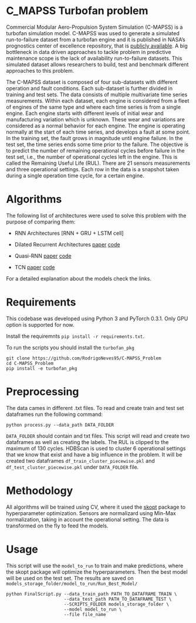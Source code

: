# C_MAPSS Turbofan problem

Commercial Modular Aero-Propulsion System Simulation (C-MAPSS) is a turbofan simulation model. C-MAPSS was used to generate a simulated run-to-failure dataset from a turbofan engine and it is published in NASA’s prognostics center of excellence repository, that is [publicly available](https://ti.arc.nasa.gov/tech/dash/groups/pcoe/prognostic-data-repository). A big bottleneck in data driven approaches to tackle problem in predictive maintenance scope is the lack of availability run-to-failure datasets. This simulated dataset allows researchers to build, test and benchmark different approaches to this problem.

The C-MAPSS dataset is composed of four sub-datasets with different operation and fault conditions. Each sub-dataset is further divided in training and test sets. The data consists of multiple multivariate time series measurements. Within each dataset, each engine is considered from a fleet of engines of the same type and where each time series is from a single engine. Each engine starts with different levels of initial wear and manufacturing variation which is unknown. These wear and variations are considered as a normal behavior for each engine. The engine is operating normally at the start of each time series, and develops a fault at some point. In the training set, the fault grows in magnitude until engine failure. In the test set, the time series ends some time prior to the failure. The objective is to predict the number of remaining operational cycles before failure in the test set, i.e., the number of operational cycles left in the engine. This is called the Remaining Useful Life (RUL). There are 21 sensors measurements and three operational settings. Each row in the data is a snapshot taken during a single operation time cycle, for a certain engine.

# Algorithms

The following list of architectures were used to solve this problem with the purpose of comparing them:

  * RNN Architectures [RNN + GRU + LSTM cell]
  * Dilated Recurrent Architectures [paper](https://arxiv.org/abs/1710.02224) [code](https://github.com/code-terminator/DilatedRNN)
  
  * Quasi-RNN [paper](https://arxiv.org/abs/1611.01576) [code](https://github.com/salesforce/pytorch-qrnn)
  * TCN [paper](https://arxiv.org/abs/1803.01271) [code](https://github.com/locuslab/TCN)
  
For a detailed explanation about the models check the links.
  
# Requirements

This codebase was developed using Python 3 and PyTorch 0.3.1. Only GPU option is supported for now.

Install the requiremnts `pip install -r requirements.txt`.

To run the scripts you should install the `turbofan_pkg`

```
git clone https://github.com/RodrigoNeves95/C-MAPSS_Problem
cd C-MAPSS_Problem
pip install -e turbofan_pkg
```

# Preprocessing

The data cames in different .txt files. To read and create train and test set dataframes run the following command:

`python process.py --data_path DATA_FOLDER`

`DATA_FOLDER` should contain and txt files. This script will read and create two dataframes as well as creating the labels. The RUL is clipped to the maximum of 130 cycles. HDBScan is used to cluster 6 operational settings that we know that exist and have a big influence in the problem. It will be created two dataframes `df_train_cluster_piecewise.pkl` and `df_test_cluster_piecewise.pkl` under `DATA_FOLDER` file.

# Methodology

All algorithms will be trained using CV, where it used the [skopt](https://scikit-optimize.github.io/) package to hyperparameter optimization. Sensors are normalizard using Min-Max normalization, taking in account the operational setting.
The data is transformed on the fly to feed the models.

# Usage

This script will use the `model_to_run` to train and make predictions, where the skopt package will optimize the hyperparameters. Then the best model will be used on the test set. The results are saved on `models_storage_folder/model_to_run/Run_Best_Model/`

```
python FinalScript.py --data_train_path PATH_TO_DATAFRAME_TRAIN \
                      --data_test_path PATH_TO_DATAFRAME_TEST \
                      --SCRIPTS_FOLDER models_storage_folder \
                      --model model_to_run \
                      --file file_name
```
